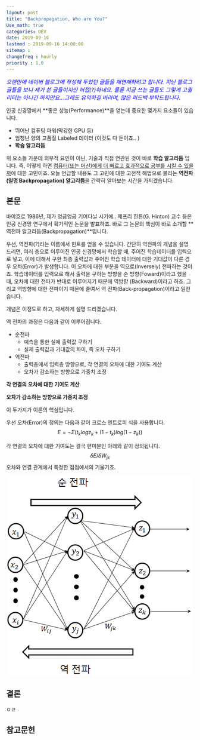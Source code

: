 ```yaml
---
layout: post
title: "Backpropagation, Who are You?"
Use_math: true
categories: DEV
date: 2019-09-16
lastmod : 2019-09-16 14:00:00
sitemap :
changefreq : hourly
priority : 1.0
---
```




<span style="font-size:11pt;color:blue">*오랜만에 네이버 블로그에 작성해 두었던 글들을 재연재하려고 합니다. 지난 블로그 글들을 보니 제가 쓴 글들이지만 허접(?)하네요. 물론 지금 쓰는 글들도 그렇게 고퀄리티는 아니긴 하지만요...그래도 유익하길 바라며, 많은 피드백 부탁드립니다.*</span>



 인공 신경망에서 **좋은 성능(Performance)**을 얻는데 중요한 몇가지 요소들이 있습니다. 

* 뛰어난 컴퓨팅 파워(막강한 GPU 등)
* 엄청난 양의 고품질 Labeled 데이터 (이것도 다 돈이죠.. )
* **학습 알고리듬**

위 요소들 가운데 외부적 요인이 아닌, 기술과 직접 연관된 것이 바로 **학습 알고리듬** 입니다. 즉, 어떻게 하면 <u>컴퓨터(또는 머신)에게 더 빠르고 효과적으로 공부를 시킬 수 있을까</u>에 대한 고민이죠. 오늘 언급할 내용도 그 고민에 대한 고전적 해법으로 불리는 **역전파(일명 Backpropagation) 알고리듬**을 간략히 알아보는 시간을 가지겠습니다. 



## 본문

 바야흐로 1986년, 제가 엉금엉금 기어다닐 시기에.. 제프리 힌튼(G. Hinton) 교수 등은 인공 신경망 연구에서 획기적인 논문을 발표하죠. 바로 그 논문의 핵심이 바로 소개할 **역전파 알고리듬(Backpropagation)**입니다. 



 우선, 역전파(?)라는 이름에서 힌트를 얻을 수 있습니다. 간단히 역전파의 개념을 설명 드리면, 여러 층으로 이루어진 인공 신경망에서 학습할 때, 주어진 학습데이터를 입력으로 넣고, 이에 대해서 구한 최종 출력값과 주어진 학습 데이터에 대한 기대값이 다른 경우 오차(Error)가 발생합니다. 이 오차에 대한 부분을 역으로(Inversely) 전파하는 것이죠. 학습데이터를 입력으로 해서 출력을 구하는 방향을 순 방향(Foward)이라고 했을 때, 오차에 대한 전파가 반대로 이루어지기 때문에 역방향 (Backward)이라고 하죠. 그리고 역방향에 대한 전파이기 때문에 줄여서 역 전파(Back-propagation)이라고 일컫습니다. 



개념은 이정도로 하고, 자세하게 설명 드리겠습니다. 

역 전파의 과정은 다음과 같이 이루어집니다. 

* 순전파
  * 예측을 통한 실제 출력값 구하기
  * 실제 출력값과 기대값의 차이, 즉 오차 구하기
* 역전파
  * 출력층에서 입력층 방향으로, 각 연결의 오차에 대한 기여도 계산
  * 오차가 감소하는 방향으로 가중치 조정



**각 연결의 오차에 대한 기여도 계산**

**오차가 감소하는 방향으로 가중치 조정**

이 두가지가 이론의 핵심입니다. 



우선 오차(Error)의 정의는 다음과 같이 크로스 엔트로피 식을 사용합니다. 
$$
E=-\Sigma({t_klogz_k}+(1-t_k)log(1-z_k))
$$


각 연결의 오차에 대한 기여도는 결국 편미분인 아래와 같이 정의됩니다. 
$$
\delta E/\delta W_{jk}
$$
오차와 연결 관계에서 특정한 접점에서의 기울기죠. 



![img1](/assets/img/backpropagation1.png)



## 결론

ㅇㄹ






## 참고문헌

[1]:https://bcho.tistory.com/1182 "조대협의 블로그"
[2]: https://developers.google.com/protocol-buffers/docs/pythontutorial?hl=ko "Protocol Buffers Basic for Python"